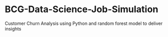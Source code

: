 # BCG-Data-Science-Job-Simulation
Customer Churn Analysis using Python and random forest model to deliver insights
